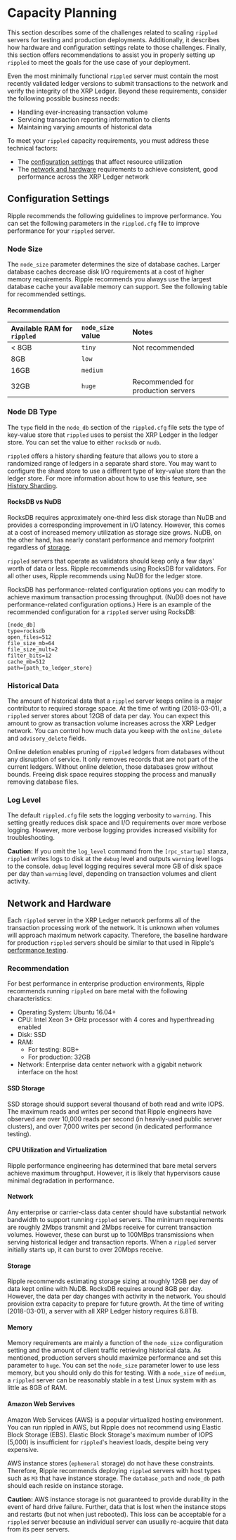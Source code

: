 # Capacity Planning

This section describes some of the challenges related to scaling `rippled` servers for testing and production deployments. Additionally, it describes how hardware and configuration settings relate to those challenges. Finally, this section offers recommendations to assist you in properly setting up `rippled` to meet the goals for the use case of your deployment.

Even the most minimally functional `rippled` server must contain the most recently validated ledger versions to submit transactions to the network and verify the integrity of the XRP Ledger. Beyond these requirements, consider the following possible business needs:

- Handling ever-increasing transaction volume
- Servicing transaction reporting information to clients
- Maintaining varying amounts of historical data

To meet your `rippled` capacity requirements, you must address these technical factors:

- The [configuration settings](#configuration-settings) that affect resource utilization
- The [network and hardware](#network-and-hardware) requirements to achieve consistent, good performance across the XRP Ledger network

## Configuration Settings

Ripple recommends the following guidelines to improve performance. You can set the following parameters in the `rippled.cfg` file to improve performance for your `rippled` server.

### Node Size

The `node_size` parameter determines the size of database caches. Larger database caches decrease disk I/O requirements at a cost of higher memory requirements. Ripple recommends you always use the largest database cache your available memory can support. See the following table for recommended settings.

#### Recommendation

| Available RAM for `rippled` | `node_size` value | Notes                              |
|:----------------------------|:------------------|:-----------------------------------|
| < 8GB                       | `tiny`            | Not recommended                    |
| 8GB                         | `low`             |                                    |
| 16GB                        | `medium`          |                                    |
| 32GB                        | `huge`            | Recommended for production servers |

### Node DB Type

The `type` field in the `node_db` section of the `rippled.cfg` file sets the type of key-value store that `rippled` uses to persist the XRP Ledger in the ledger store. You can set the value to either `rocksdb` or `nudb`.

`rippled` offers a history sharding feature that allows you to store a randomized range of ledgers in a separate shard store. You may want to configure the shard store to use a different type of key-value store than the ledger store. For more information about how to use this feature, see [History Sharding](https://ripple.com/build/history-sharding/#shard-store-configuration).


#### RocksDB vs NuDB
RocksDB requires approximately one-third less disk storage than NuDB and provides a corresponding improvement in I/O latency. However, this comes at a cost of increased memory utilization as storage size grows. NuDB, on the other hand, has nearly constant performance and memory footprint regardless of [storage](#storage).

`rippled` servers that operate as validators should keep only a few days' worth of data or less. Ripple recommends using RocksDB for validators. For all other uses, Ripple recommends using NuDB for the ledger store.

RocksDB has performance-related configuration options you can modify to achieve maximum transaction processing throughput. (NuDB does not have performance-related configuration options.) Here is an example of the recommended configuration for a `rippled` server using RocksDB:

```
[node_db]
type=rocksdb
open_files=512
file_size_mb=64
file_size_mult=2
filter_bits=12
cache_mb=512
path={path_to_ledger_store}
```

### Historical Data

The amount of historical data that a `rippled` server keeps online is a major contributor to required storage space. At the time of writing (2018-03-01), a `rippled` server stores about 12GB of data per day. You can expect this amount to grow as transaction volume increases across the XRP Ledger network. You can control how much data you keep with the `online_delete` and `advisory_delete` fields.

Online deletion enables pruning of `rippled` ledgers from databases without any disruption of service. It only removes records that are not part of the current ledgers. Without online deletion, those databases grow without bounds. Freeing disk space requires stopping the process and manually removing database files.

<!-- {# ***TODO***: Add link to online_delete section, when complete, per https://ripplelabs.atlassian.net/browse/DOC-1313  #} -->

### Log Level

The default `rippled.cfg` file sets the logging verbosity to `warning`. This setting greatly reduces disk space and I/O requirements over more verbose logging. However, more verbose logging provides increased visibility for troubleshooting.

**Caution:** If you omit the `log_level` command from the `[rpc_startup]` stanza, `rippled` writes logs to disk at the `debug` level and outputs `warning` level  logs to the console. `debug` level logging requires several more GB of disk space per day than `warning` level, depending on transaction volumes and client activity.

## Network and Hardware

Each `rippled` server in the XRP Ledger network performs all of the transaction processing work of the network. It is unknown when volumes will approach maximum network capacity. Therefore, the baseline hardware for production `rippled` servers should be similar to that used in Ripple's [performance testing](https://ripple.com/dev-blog/demonstrably-scalable-blockchain/).

### Recommendation

For best performance in enterprise production environments, Ripple recommends running `rippled` on bare metal with the following characteristics:

- Operating System: Ubuntu 16.04+
- CPU: Intel Xeon 3+ GHz processor with 4 cores and hyperthreading enabled
- Disk: SSD
- RAM:
	- For testing: 8GB+
	- For production: 32GB
- Network: Enterprise data center network with a gigabit network interface on the host

#### SSD Storage

SSD storage should support several thousand of both read and write IOPS. The maximum reads and writes per second that Ripple engineers have observed are over 10,000 reads per second (in heavily-used public server clusters), and over 7,000 writes per second (in dedicated performance testing).

#### CPU Utilization and Virtualization
Ripple performance engineering has determined that bare metal servers achieve maximum throughput. However, it is likely that hypervisors cause minimal degradation in performance.

#### Network

Any enterprise or carrier-class data center should have substantial network bandwidth to support running `rippled` servers. The minimum requirements are roughly 2Mbps transmit and 2Mbps receive for current transaction volumes. However, these can burst up to 100MBps transmissions when serving historical ledger and transaction reports. When a `rippled` server initially starts up, it can burst to over 20Mbps receive.

#### Storage

Ripple recommends estimating storage sizing at roughly 12GB per day of data kept online with NuDB. RocksDB requires around 8GB per day. However, the data per day changes with activity in the network. You should provision extra capacity to prepare for future growth. At the time of writing (2018-03-01), a server with all XRP Ledger history requires 6.8TB.

<!-- {# ***TODO: Update the dated storage consideration above, as needed. ***#} -->
<!-- {# ***TODO: DOC-1331 tracks: Create historic metrics that a user can use to derive what will be required. For ex, a chart with 1TB in 2014, 3TB in 2015, 7TB in 2018 ***#} -->

#### Memory

Memory requirements are mainly a function of the `node_size` configuration setting and the amount of client traffic retrieving historical data. As mentioned, production servers should maximize performance and set this parameter to `huge`.
You can set the `node_size` parameter lower to use less memory, but you should only do this for testing. With a `node_size` of `medium`, a `rippled` server can be reasonably stable in a test Linux system with as little as 8GB of RAM.

#### Amazon Web Servives

Amazon Web Services (AWS) is a popular virtualized hosting environment. You can run rippled in AWS, but Ripple does not recommend using Elastic Block Storage (EBS). Elastic Block Storage's maximum number of IOPS (5,000) is insufficient for `rippled`'s heaviest loads, despite being very expensive.

AWS instance stores (`ephemeral` storage) do not have these constraints. Therefore, Ripple recommends deploying `rippled` servers with host types such as `M3` that have instance storage. The `database_path` and `node_db` path should each reside on instance storage.

**Caution:** AWS instance storage is not guaranteed to provide durability in the event of hard drive failure. Further, data that is lost when the instance stops and restarts (but not when just rebooted). This loss can be acceptable for a `rippled` server because an individual server can usually re-acquire that data from its peer servers.
